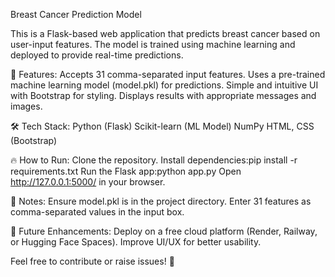 Breast Cancer Prediction Model

This is a Flask-based web application that predicts breast cancer based on user-input features. The model is trained using machine learning and deployed to provide real-time predictions.

🚀 Features:
Accepts 31 comma-separated input features.
Uses a pre-trained machine learning model (model.pkl) for predictions.
Simple and intuitive UI with Bootstrap for styling.
Displays results with appropriate messages and images.

🛠️ Tech Stack:
Python (Flask)
Scikit-learn (ML Model)
NumPy
HTML, CSS (Bootstrap)

🔥 How to Run:
Clone the repository.
Install dependencies:pip install -r requirements.txt
Run the Flask app:python app.py
Open http://127.0.0.1:5000/ in your browser.

📌 Notes:
Ensure model.pkl is in the project directory.
Enter 31 features as comma-separated values in the input box.

🎯 Future Enhancements:
Deploy on a free cloud platform (Render, Railway, or Hugging Face Spaces).
Improve UI/UX for better usability.

Feel free to contribute or raise issues! 🚀

